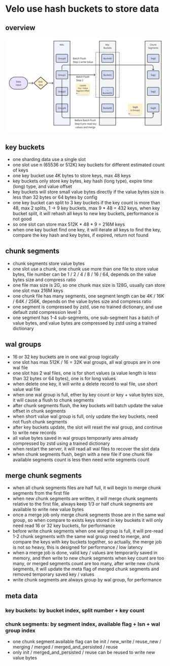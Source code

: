 # Velo use hash buckets to store data

## overview
![slot-wal-group](./slot-wal-group.png)

## key buckets

- one sharding data use a single slot
- one slot use n (65536 or 512K) key buckets for different estimated count of keys
- one key bucket use 4K bytes to store keys, max 48 keys
- key buckets only store key bytes, key hash (long type), expire time (long) type, and value offset
- key buckets will store small value bytes directly if the value bytes size is less than 32 bytes or 64 bytes by config
- one key bucket can split to 3 key buckets if the key count is more than 48, max 2 splits, 1 -> 9 key buckets, max 9 *
  48 = 432 keys, when key bucket split, it will rehash all keys to new key buckets, performance is not good
- so one slot can store max 512K * 48 * 9 = 216M keys
- when one key bucket find one key, it will iterate all keys to find the key, compare the key hash and key bytes, if
  expired, return not found

## chunk segments

- chunk segments store value bytes
- one slot use a chunk, one chunk use more than one file to store value bytes, file number can be 1 / 2 / 4 / 8 / 16 /
  64, depends on the value bytes size and compress ratio
- one file max size is 2G, so one chunk max size is 128G, usually can store one slot max 216M keys
- one chunk file has many segments, one segment length can be 4K / 16K / 64K / 256K, depends on the value bytes size and
  compress ratio
- one segment is compressed by zstd, use no trained dictionary, and use default zstd compression level 3
- one segment has 1-4 sub-segments, one sub-segment has a batch of value bytes, and value bytes are compressed by zstd
  using a trained dictionary

## wal groups

- 16 or 32 key buckets are in one wal group logically
- one slot has max 512K / 16 = 32K wal groups, all wal groups are in one wal file
- one slot has 2 wal files, one is for short values (a value length is less than 32 bytes or 64 bytes), one is for long
  values
- when delete one key, it will write a delete record to wal file, use short value wal file
- when one wal group is full, ether by key count or key + value bytes size, it will cause a flush to chunk segments
- after chunk segments flush, the key buckets will batch update the value offset in chunk segments
- when short value wal group is full, only update the key buckets, need not flush chunk segments
- after key buckets update, the slot will reset the wal group, and continue to write new records
- all value bytes saved in wal groups temporarily ares already compressed by zstd using a trained dictionary
- when restart the server, it will read all wal files to recover the slot data
- when chunk segments flush, begin with a new file if one chunk file available segments count is less then need write
  segments count

## merge chunk segments

- when all chunk segments files are half full, it will begin to merge chunk segments from the first file
- when new chunk segments are written, it will merge chunk segments relative to the first file, always keep 1/3 or half
  chunk segments are available to write new value bytes
- once a merge job only merge chunk segments those are in the same wal group, so when compare to exists keys stored
  in key buckets it will only need read 16 or 32 key buckets, for performance
- before write chunk segments when one wal group is full, it will pre-read 1-2 chunk segments with the same wal group
  need to merge, and compare the keys with key buckets together, so actually, the merge job is not so heavy, this is
  designed for performance / low latency
- when a merge job is done, valid key / values are temporarily saved in memory, and then write to new chunk segments
  when key count are too many, or merged segments count are too many, after write new chunk segments, it will update the
  meta flag of merged chunk segments and removed temporary saved key / values
- write chunk segments are always group by wal group, for performance

## meta data

### key buckets: by bucket index, split number + key count

### chunk segments: by segment index, available flag + lsn + wal group index

- one chunk segment available flag can be init / new_write / reuse_new / merging / merged / merged_and_persisted / reuse
- only init / merged_and_persisted / reuse can be reused to write new value bytes